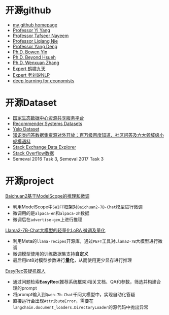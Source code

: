 # 开源github

- [my github homepage](https://windbd.github.io/)
- [Professor Yi Yang](https://yya518.github.io/)  
- [Professor Tafseer Nayeem](https://tafseer-nayeem.github.io/)
- [Professor Liqiang Nie](https://liqiangnie.github.io/)
- [Professor Yang Deng](https://dengyang17.github.io/)
- [Ph.D. Bowen Yin](https://bowenyinis.github.io/)
- [Ph.D. Beyond Hsueh](https://amourwaltz.github.io/)
- [Ph.D. Wenxuan Zhang](https://isakzhang.github.io/)
- [Expert 鹤啸九天](https://wqw547243068.github.io/)  
- [Expert 老刘说NLP](https://liuhuanyong.github.io/)  
- [deep learning for economists](https://econdl.github.io/)

# 开源Dataset
- [国家生态数据中心资源共享服务平台](http://www.nesdc.org.cn/)
- [Recommender Systems Datasets](https://cseweb.ucsd.edu//~jmcauley/datasets.html)
- [Yelp Dataset](https://www.yelp.com/dataset)
- [知识类问答数据集资源对外开放：百万级百度知道、社区问答及六大领域级小规模语料](https://mp.weixin.qq.com/s/j8-4Z2bGgvvv_WSmPcJbsw)
- [Stack Exchange Data Explorer](https://data.stackexchange.com/)
- [Stack Overflow数据](https://archive.org/download/stackexchange)
- Semeval 2016 Task 3, Semeval 2017 Task 3

# 开源project
[Baichuan2基于ModelScope的推理和微调](https://pai.console.aliyun.com/#/dsw-gallery/preview/deepLearning/nlp/baichuan2_modelscope)
- 利用ModelScope中`SWIFT`框架对`Baichuan2-7B-Chat`模型进行微调
- 微调用的是`alpaca-en`和`alpaca-zh`数据
- 微调后在`advertise-gen`上进行推理
  
[Llama2-7B-Chat大模型的轻量化LoRA 微调及量化](https://pai.console.aliyun.com/#/dsw-gallery/preview/deepLearning/nlp/llama2_lora)
- 利用Meta的`llama-recipes`开源库，通过`PEFT`工具对`Llama2-7B`大模型进行微调
- 微调模型使用的训练数据集支持**自定义**
- 最后用int8对模型参数进行**量化**，从而使用更少显存进行推理
  
[EasyRec答疑机器人](https://pai.console.aliyun.com/#/dsw-gallery/preview/aigcHackathon/EasyrecQaRobot)
  - 通过问题检索**EasyRec**(推荐系统框架)相关文档、QA和参数，筛选并构建合理的prompt
  - 将prompt输入到`Qwen-7b-Chat`千问大模型中，实现自动化答疑
  - 直接运行会出现`AttributeError`，需要在`langchain.document_loaders.DirectoryLoader`的源代码中抛出异常
